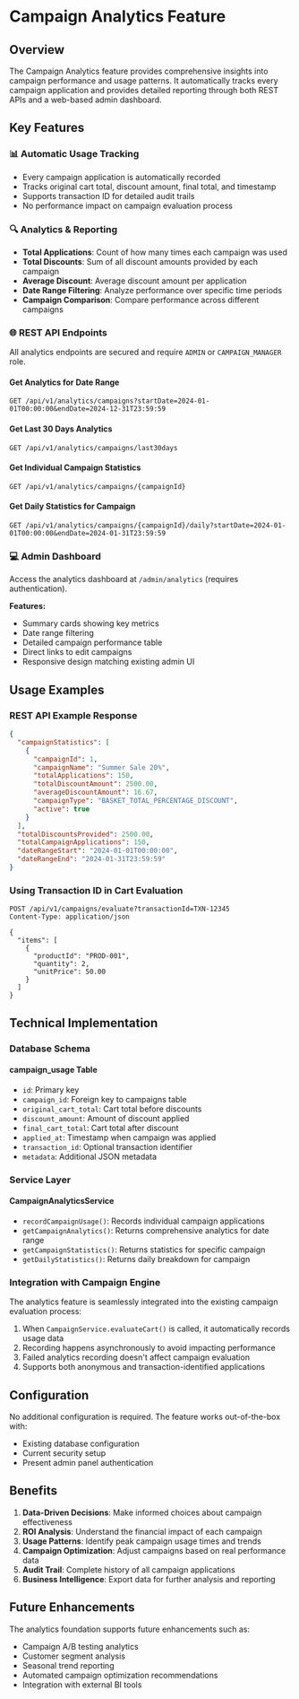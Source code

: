 # Campaign Analytics Feature

## Overview

The Campaign Analytics feature provides comprehensive insights into campaign performance and usage patterns. It automatically tracks every campaign application and provides detailed reporting through both REST APIs and a web-based admin dashboard.

## Key Features

### 📊 Automatic Usage Tracking
- Every campaign application is automatically recorded
- Tracks original cart total, discount amount, final total, and timestamp
- Supports transaction ID for detailed audit trails
- No performance impact on campaign evaluation process

### 🔍 Analytics & Reporting
- **Total Applications**: Count of how many times each campaign was used
- **Total Discounts**: Sum of all discount amounts provided by each campaign
- **Average Discount**: Average discount amount per application
- **Date Range Filtering**: Analyze performance over specific time periods
- **Campaign Comparison**: Compare performance across different campaigns

### 🌐 REST API Endpoints

All analytics endpoints are secured and require `ADMIN` or `CAMPAIGN_MANAGER` role.

#### Get Analytics for Date Range
```http
GET /api/v1/analytics/campaigns?startDate=2024-01-01T00:00:00&endDate=2024-12-31T23:59:59
```

#### Get Last 30 Days Analytics
```http
GET /api/v1/analytics/campaigns/last30days
```

#### Get Individual Campaign Statistics
```http
GET /api/v1/analytics/campaigns/{campaignId}
```

#### Get Daily Statistics for Campaign
```http
GET /api/v1/analytics/campaigns/{campaignId}/daily?startDate=2024-01-01T00:00:00&endDate=2024-01-31T23:59:59
```

### 💻 Admin Dashboard

Access the analytics dashboard at `/admin/analytics` (requires authentication).

**Features:**
- Summary cards showing key metrics
- Date range filtering
- Detailed campaign performance table
- Direct links to edit campaigns
- Responsive design matching existing admin UI

## Usage Examples

### REST API Example Response
```json
{
  "campaignStatistics": [
    {
      "campaignId": 1,
      "campaignName": "Summer Sale 20%",
      "totalApplications": 150,
      "totalDiscountAmount": 2500.00,
      "averageDiscountAmount": 16.67,
      "campaignType": "BASKET_TOTAL_PERCENTAGE_DISCOUNT",
      "active": true
    }
  ],
  "totalDiscountsProvided": 2500.00,
  "totalCampaignApplications": 150,
  "dateRangeStart": "2024-01-01T00:00:00",
  "dateRangeEnd": "2024-01-31T23:59:59"
}
```

### Using Transaction ID in Cart Evaluation
```http
POST /api/v1/campaigns/evaluate?transactionId=TXN-12345
Content-Type: application/json

{
  "items": [
    {
      "productId": "PROD-001",
      "quantity": 2,
      "unitPrice": 50.00
    }
  ]
}
```

## Technical Implementation

### Database Schema

#### campaign_usage Table
- `id`: Primary key
- `campaign_id`: Foreign key to campaigns table
- `original_cart_total`: Cart total before discounts
- `discount_amount`: Amount of discount applied
- `final_cart_total`: Cart total after discount
- `applied_at`: Timestamp when campaign was applied
- `transaction_id`: Optional transaction identifier
- `metadata`: Additional JSON metadata

### Service Layer

#### CampaignAnalyticsService
- `recordCampaignUsage()`: Records individual campaign applications
- `getCampaignAnalytics()`: Returns comprehensive analytics for date range
- `getCampaignStatistics()`: Returns statistics for specific campaign
- `getDailyStatistics()`: Returns daily breakdown for campaign

### Integration with Campaign Engine

The analytics feature is seamlessly integrated into the existing campaign evaluation process:

1. When `CampaignService.evaluateCart()` is called, it automatically records usage data
2. Recording happens asynchronously to avoid impacting performance
3. Failed analytics recording doesn't affect campaign evaluation
4. Supports both anonymous and transaction-identified applications

## Configuration

No additional configuration is required. The feature works out-of-the-box with:

- Existing database configuration
- Current security setup
- Present admin panel authentication

## Benefits

1. **Data-Driven Decisions**: Make informed choices about campaign effectiveness
2. **ROI Analysis**: Understand the financial impact of each campaign
3. **Usage Patterns**: Identify peak campaign usage times and trends
4. **Campaign Optimization**: Adjust campaigns based on real performance data
5. **Audit Trail**: Complete history of all campaign applications
6. **Business Intelligence**: Export data for further analysis and reporting

## Future Enhancements

The analytics foundation supports future enhancements such as:
- Campaign A/B testing analytics
- Customer segment analysis
- Seasonal trend reporting
- Automated campaign optimization recommendations
- Integration with external BI tools